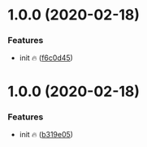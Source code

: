 # 1.0.0 (2020-02-18)


### Features

* init 🔥 ([f6c0d45](https://github.com/jozefcipa/ca101-proto/commit/f6c0d4593829f09e6adf9615a885532f7c89a485))

# 1.0.0 (2020-02-18)


### Features

* init 🔥 ([b319e05](https://github.com/jozefcipa/ca101-proto/commit/b319e0527493db66e035bc6a543c2249fd89ee15))
